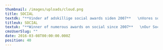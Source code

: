 ```yaml
---
thumbnail: /images/uploads/cloud.png
title: SOCIAL
textdk: "**Vinder af adskillige social awards siden 2007**   \nVores social-specialister har fokus på Community Management, Social Media strategi samt Social Media kampagner. Vi optimerer din tilstedeværelse på sociale medier og gør det til en værdifuld forretning. Vi har vundet adskillige priser i Danmark og globalt for vores effektive og nytænkende social media kampagner."
titleuk: SOCIAL
textuk: "**Winner of numerous awards on social since 2007**   \nOur Social experts focus on Community Management, social media strategy as well as Social media campaigns. We optimize your social media community and turn it into real business."
cmsUserSlug: ""
date: 2016-03-08T00:00:00.000Z
position: 40
---
```


